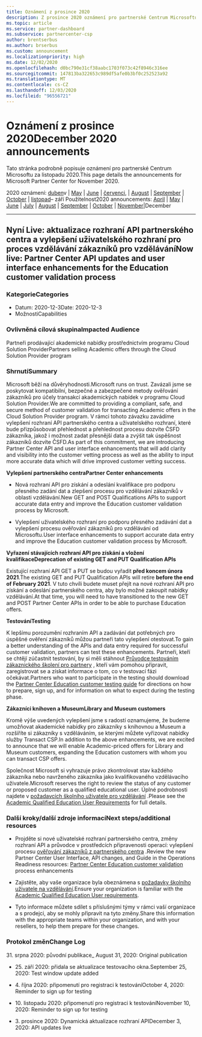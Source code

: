 ```yaml
---
title: Oznámení z prosince 2020
description: Z prosince 2020 oznámení pro partnerské Centrum Microsoftu, včetně nových možností, propagačních akcí, nabídek, trhů nebo změn stávajících nabídek.
ms.topic: article
ms.service: partner-dashboard
ms.subservice: partnercenter-csp
author: brentserbus
ms.author: brserbus
ms.custom: announcement
ms.localizationpriority: high
ms.date: 12/02/2020
ms.openlocfilehash: d0bc790e31cf38aabc1703f073c42f8946c316ee
ms.sourcegitcommit: 147813ba322653c989df5afe0b3bf0c252523a92
ms.translationtype: MT
ms.contentlocale: cs-CZ
ms.lasthandoff: 12/03/2020
ms.locfileid: "96556721"
---
```

# <a name="december-2020-announcements"></a><span data-ttu-id="25817-103">Oznámení z prosince 2020</span><span class="sxs-lookup"><span data-stu-id="25817-103">December 2020 announcements</span></span>

<span data-ttu-id="25817-104">Tato stránka podrobně popisuje oznámení pro partnerské Centrum Microsoftu za listopadu 2020.</span><span class="sxs-lookup"><span data-stu-id="25817-104">This page details the announcements for Microsoft Partner Center for November 2020.</span></span>

<span data-ttu-id="25817-105">2020 oznámení: [duben](2020-april.md)v  |  [May](2020-may.md)  |  [June](2020-june.md)  |  [červenci](2020-july.md),  |  [August](2020-august.md)  |  [September](2020-september.md)  |  [October](2020-October.md)  |  [listopad](2020-november.md)– září Použitelnost</span><span class="sxs-lookup"><span data-stu-id="25817-105">2020 announcements: [April](2020-april.md) | [May](2020-may.md) | [June](2020-june.md) | [July](2020-july.md) | [August](2020-august.md) | [September](2020-september.md) | [October](2020-October.md) | [November](2020-november.md)|December</span></span>

______________

## <a name="now-live-partner-center-api-updates-and-user-interface-enhancements-for-the-education-customer-validation-process"></a><a name="1"></a><span data-ttu-id="25817-106">Nyní Live: aktualizace rozhraní API partnerského centra a vylepšení uživatelského rozhraní pro proces vzdělávání zákazníků pro vzdělávání</span><span class="sxs-lookup"><span data-stu-id="25817-106">Now live: Partner Center API updates and user interface enhancements for the Education customer validation process</span></span>

### <a name="categories"></a><span data-ttu-id="25817-107">Kategorie</span><span class="sxs-lookup"><span data-stu-id="25817-107">Categories</span></span>

- <span data-ttu-id="25817-108">Datum: 2020-12-3</span><span class="sxs-lookup"><span data-stu-id="25817-108">Date: 2020-12-3</span></span>
- <span data-ttu-id="25817-109">Možnosti</span><span class="sxs-lookup"><span data-stu-id="25817-109">Capabilities</span></span>

### <a name="impacted-audience"></a><span data-ttu-id="25817-110">Ovlivněná cílová skupina</span><span class="sxs-lookup"><span data-stu-id="25817-110">Impacted Audience</span></span> 

<span data-ttu-id="25817-111">Partneři prodávající akademické nabídky prostřednictvím programu Cloud Solution Provider</span><span class="sxs-lookup"><span data-stu-id="25817-111">Partners selling Academic offers through the Cloud Solution Provider program</span></span>

### <a name="summary"></a><span data-ttu-id="25817-112">Shrnutí</span><span class="sxs-lookup"><span data-stu-id="25817-112">Summary</span></span> 

<span data-ttu-id="25817-113">Microsoft běží na důvěryhodnosti.</span><span class="sxs-lookup"><span data-stu-id="25817-113">Microsoft runs on trust.</span></span> <span data-ttu-id="25817-114">Zavázali jsme se poskytovat kompatibilní, bezpečné a zabezpečené metody ověřování zákazníků pro účely transakcí akademických nabídek v programu Cloud Solution Provider.</span><span class="sxs-lookup"><span data-stu-id="25817-114">We are committed to providing a compliant, safe, and secure method of customer validation for transacting Academic offers in the Cloud Solution Provider program.</span></span> <span data-ttu-id="25817-115">V rámci tohoto závazku zavádíme vylepšení rozhraní API partnerského centra a uživatelského rozhraní, které bude přizpůsobovat přehlednost a přehlednost procesu dozvíte ČSFD zákazníka, jakož i možnost zadat přesnější data a zvýšit tak úspěšnost zákazníků dozvíte ČSFD.</span><span class="sxs-lookup"><span data-stu-id="25817-115">As part of this commitment, we are introducing Partner Center API and user interface enhancements that will add clarity and visibility into the customer vetting process as well as the ability to input more accurate data which will drive improved customer vetting success.</span></span> 

<span data-ttu-id="25817-116">**Vylepšení partnerského centra**</span><span class="sxs-lookup"><span data-stu-id="25817-116">**Partner Center enhancements**</span></span> 

- <span data-ttu-id="25817-117">Nová rozhraní API pro získání a odeslání kvalifikace pro podporu přesného zadání dat a zlepšení procesu pro vzdělávání zákazníků v oblasti vzdělávání.</span><span class="sxs-lookup"><span data-stu-id="25817-117">New GET and POST Qualifications APIs to support accurate data entry and improve the Education customer validation process by Microsoft.</span></span> 

- <span data-ttu-id="25817-118">Vylepšení uživatelského rozhraní pro podporu přesného zadávání dat a vylepšení procesu ověřování zákazníků pro vzdělávání od Microsoftu.</span><span class="sxs-lookup"><span data-stu-id="25817-118">User interface enhancements to support accurate data entry and improve the Education customer validation process by Microsoft.</span></span> 

<span data-ttu-id="25817-119">**Vyřazení stávajících rozhraní API pro získání a vložení kvalifikace**</span><span class="sxs-lookup"><span data-stu-id="25817-119">**Deprecation of existing GET and PUT Qualification APIs**</span></span> 

<span data-ttu-id="25817-120">Existující rozhraní API GET a PUT se budou vyřadit **před koncem února 2021**.</span><span class="sxs-lookup"><span data-stu-id="25817-120">The existing GET and PUT Qualification APIs will retire **before the end of February 2021**.</span></span> <span data-ttu-id="25817-121">V tuto chvíli budete muset přejít na nové rozhraní API pro získání a odeslání partnerského centra, aby bylo možné zakoupit nabídky vzdělávání.</span><span class="sxs-lookup"><span data-stu-id="25817-121">At that time, you will need to have transitioned to the new GET and POST Partner Center APIs in order to be able to purchase Education offers.</span></span>  

<span data-ttu-id="25817-122">**Testování**</span><span class="sxs-lookup"><span data-stu-id="25817-122">**Testing**</span></span> 

<span data-ttu-id="25817-123">K lepšímu porozumění rozhraním API a zadávání dat potřebných pro úspěšné ověření zákazníků můžou partneři tato vylepšení otestovat.</span><span class="sxs-lookup"><span data-stu-id="25817-123">To gain a better understanding of the APIs and data entry required for successful customer validation, partners can test these enhancements.</span></span> <span data-ttu-id="25817-124">Partneři, kteří se chtějí zúčastnit testování, by si měli stáhnout [Průvodce testováním zákaznického školení pro partnery](https://partner.microsoft.com/resources/detail/partner-center-edu-testing-guide-pdf) , kteří vám pomohou připravit, zaregistrovat se a získat informace o tom, co v testovací fázi očekávat.</span><span class="sxs-lookup"><span data-stu-id="25817-124">Partners who want to participate in the testing should download the [Partner Center Education customer testing guide](https://partner.microsoft.com/resources/detail/partner-center-edu-testing-guide-pdf) for directions on how to prepare, sign up, and for information on what to expect during the testing phase.</span></span>

<span data-ttu-id="25817-125">**Zákazníci knihoven a Museum**</span><span class="sxs-lookup"><span data-stu-id="25817-125">**Library and Museum customers**</span></span> 

<span data-ttu-id="25817-126">Kromě výše uvedených vylepšení jsme s radostí oznamujeme, že budeme umožňovat akademické nabídky pro zákazníky s knihovnou a Museum a rozšíříte si zákazníky s vzděláváním, se kterými můžete vyřizovat nabídky služby Transact CSP.</span><span class="sxs-lookup"><span data-stu-id="25817-126">In addition to the above enhancements, we are excited to announce that we will enable Academic-priced offers for Library and Museum customers, expanding the Education customers with whom you can transact CSP offers.</span></span> 

<span data-ttu-id="25817-127">Společnost Microsoft si vyhrazuje právo zkontrolovat stav každého zákazníka nebo navrženého zákazníka jako kvalifikovaného vzdělávacího uživatele.</span><span class="sxs-lookup"><span data-stu-id="25817-127">Microsoft reserves the right to review the status of any customer or proposed customer as a qualified educational user.</span></span> <span data-ttu-id="25817-128">Úplné podrobnosti najdete v [požadavcích školního uživatele pro vzdělávání](https://www.microsoftvolumelicensing.com/DocumentSearch.aspx?Mode=3&DocumentTypeId=7) .</span><span class="sxs-lookup"><span data-stu-id="25817-128">Please see the [Academic Qualified Education User Requirements](https://www.microsoftvolumelicensing.com/DocumentSearch.aspx?Mode=3&DocumentTypeId=7) for full details.</span></span> 

### <a name="next-stepsadditional-resources"></a><span data-ttu-id="25817-129">Další kroky/další zdroje informací</span><span class="sxs-lookup"><span data-stu-id="25817-129">Next steps/additional resources</span></span>

- <span data-ttu-id="25817-130">Projděte si nové uživatelské rozhraní partnerského centra, změny rozhraní API a průvodce v prostředcích připravenosti operací: vylepšení procesu  [ověřování zákazníků z partnerského centra](https://partner.microsoft.com/resources/collection/partner-center-edu-validation-enhancements#/) .</span><span class="sxs-lookup"><span data-stu-id="25817-130">Review the new Partner Center User Interface, API changes, and Guide in the Operations Readiness resources:  [Partner Center Education customer validation](https://partner.microsoft.com/resources/collection/partner-center-edu-validation-enhancements#/) process enhancements</span></span> 

- <span data-ttu-id="25817-131">Zajistěte, aby vaše organizace byla obeznámena s [požadavky školního uživatele na vzdělávání](https://www.microsoftvolumelicensing.com/DocumentSearch.aspx?Mode=3&DocumentTypeId=7).</span><span class="sxs-lookup"><span data-stu-id="25817-131">Ensure your organization is familiar with the [Academic Qualified Education User requirements](https://www.microsoftvolumelicensing.com/DocumentSearch.aspx?Mode=3&DocumentTypeId=7).</span></span> 

- <span data-ttu-id="25817-132">Tyto informace můžete sdílet s příslušnými týmy v rámci vaší organizace a s prodejci, aby se mohly připravit na tyto změny.</span><span class="sxs-lookup"><span data-stu-id="25817-132">Share this information with the appropriate teams within your organization, and with your resellers, to help them prepare for these changes.</span></span> 

### <a name="change-log"></a><span data-ttu-id="25817-133">Protokol změn</span><span class="sxs-lookup"><span data-stu-id="25817-133">Change Log</span></span> 

<span data-ttu-id="25817-134">31. srpna 2020: původní publikace</span><span class="sxs-lookup"><span data-stu-id="25817-134">_ August 31, 2020:  Original publication</span></span> 

- <span data-ttu-id="25817-135">25. září 2020: přidala se aktualizace testovacího okna.</span><span class="sxs-lookup"><span data-stu-id="25817-135">September 25, 2020:  Test window update added</span></span> 

- <span data-ttu-id="25817-136">4. října 2020: připomenutí pro registraci k testování</span><span class="sxs-lookup"><span data-stu-id="25817-136">October 4, 2020: Reminder to sign up for testing</span></span> 

- <span data-ttu-id="25817-137">10. listopadu 2020: připomenutí pro registraci k testování</span><span class="sxs-lookup"><span data-stu-id="25817-137">November 10, 2020: Reminder to sign up for testing</span></span> 

- <span data-ttu-id="25817-138">3. prosince 2020: Dynamická aktualizace rozhraní API</span><span class="sxs-lookup"><span data-stu-id="25817-138">December 3, 2020: API updates live</span></span> 